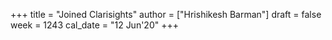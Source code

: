 +++
title = "Joined Clarisights"
author = ["Hrishikesh Barman"]
draft = false
week = 1243
cal_date = "12 Jun'20"
+++
